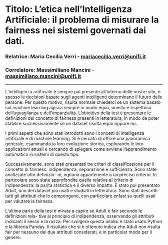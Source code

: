 # Titolo: L’etica nell’Intelligenza Artificiale: il problema di misurare la fairness nei sistemi governati dai dati.
### Relatrice: Maria Cecilia Verri - mariacecilia.verri@unifi.it
### Correlatore: Massimiliano Mancini - massimiliano.mancini@unifi.it
---
L’intelligenza artificiale è sempre più presente all’interno delle nostre vite, e spesso
le decisioni basate sugli agenti intelligenti determinano il futuro delle persone. Per
questo motivo, risulta normale chiederci se un sistema basato sul machine learning
agisca sempre in modo equo, onesto e rispettoso dell’uguaglianza e dell’imparzialità.
L’obiettivo della tesi è presentare le definizioni del concetto di fairness presenti
in letteratura, in modo da poter stabilire successivamente se un dataset risulta equo
oppure no.

I primi aspetti che sono stati introdotti sono i concetti di intelligenza artificiale e di
machine learning. Si è cercato di offrire una panoramica generale, esaminando la loro
evoluzione storica, esplorando le loro applicazioni attuali e cercando di spiegare come
avviene l’apprendimento automatico in sistemi di questo tipo.

Successivamente, sono stati presentati tre criteri di classificazione per il concetto di
fairness: indipendenza, separazione e sufficienza. Sono state analizzate otto definizio-
ni, ognuna appartenente a un preciso criterio. In particolare sono state approfondite
quelle relative al criterio di indipendenza: la parità statistica e il diverso impatto.
È stato poi presentato Adult, uno dei dataset più usati e studiati in letteratura. Sono
stati descritti tutti gli attributi che lo compongono, con particolare enfasi su quelli usati
per valutare la fairness.

L’ultima parte della tesi è mirata a capire se Adult è fair secondo le definizioni rela-
tive al principio di indipendenza, osservando gli attributi indicanti il sesso e la razza.
Per svolgere questa analisi è stato usato Python e la libreria Pandas. Il risultato che si è
ottenuto indica che Adult non risulta fair per nessuno dei due attributi considerati, e
in particolar modo per il genere.
